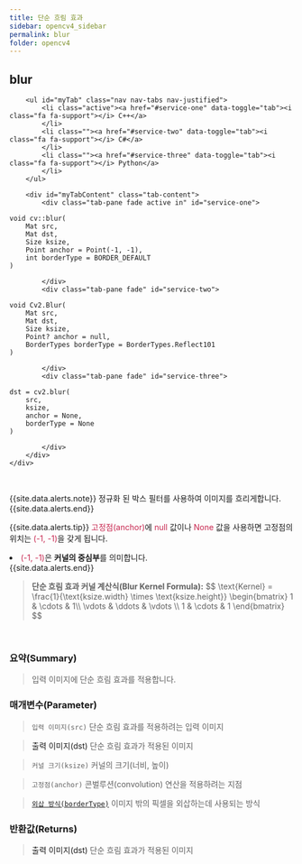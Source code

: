```yaml
---
title: 단순 흐림 효과
sidebar: opencv4_sidebar
permalink: blur
folder: opencv4
---
```


<div class="row">
    <div class="col-lg-12">
        <h2 class="page-header">blur</h2>
    </div>
    <div class="col-lg-12">

        <ul id="myTab" class="nav nav-tabs nav-justified">
            <li class="active"><a href="#service-one" data-toggle="tab"><i class="fa fa-support"></i> C++</a>
            </li>
            <li class=""><a href="#service-two" data-toggle="tab"><i class="fa fa-support"></i> C#</a>
            </li>
            <li class=""><a href="#service-three" data-toggle="tab"><i class="fa fa-support"></i> Python</a>
            </li>
        </ul>

        <div id="myTabContent" class="tab-content">
            <div class="tab-pane fade active in" id="service-one">
<pre class="prettyprint"><code class="language-cpp">void cv::blur(
    Mat src,
    Mat dst,
    Size ksize,
    Point anchor = Point(-1, -1),
    int borderType = BORDER_DEFAULT
)</code></pre>
            </div>
            <div class="tab-pane fade" id="service-two">
<pre class="prettyprint"><code class="language-cs">void Cv2.Blur(
    Mat src,
    Mat dst,
    Size ksize,
    Point? anchor = null,
    BorderTypes borderType = BorderTypes.Reflect101
)</code></pre>
            </div>
            <div class="tab-pane fade" id="service-three">
<pre class="prettyprint"><code class="language-py">dst = cv2.blur(
    src, 
    ksize,
    anchor = None,
    borderType = None
)</code></pre>
            </div>
        </div>
    </div>
</div>

<br>

{{site.data.alerts.note}}
정규화 된 박스 필터를 사용하여 이미지를 흐리게합니다.
{{site.data.alerts.end}}

{{site.data.alerts.tip}}
<font color="#c7254e">고정점(anchor)</font>에 <font color="#c7254e">null</font> 값이나 <font color="#c7254e">None</font> 값을 사용하면 고정점의 위치는 <font color="#c7254e">(-1, -1)</font>을 갖게 됩니다.<br>
<li class="alerts_li"><font color="#c7254e">(-1, -1)</font>은 <b>커널의 중심부</b>를 의미합니다.</li>
{{site.data.alerts.end}}

<blockquote class="formula">
<b>단순 흐림 효과 커널 계산식(Blur Kernel Formula):</b>
$$ \text{Kernel} = \frac{1}{\text{ksize.width} \times \text{ksize.height}} \begin{bmatrix}
1 & \cdots & 1\\ 
\vdots & \ddots & \vdots \\ 
1 & \cdots & 1 
\end{bmatrix} $$
</blockquote>

<br>

### 요약(Summary)

> 입력 이미지에 단순 흐림 효과를 적용합니다.

### 매개변수(Parameter)

> `입력 이미지(src)` 단순 흐림 효과를 적용하려는 입력 이미지

> <a data-toggle="tooltip" data-original-title="{{site.data.glossary.only_C_CS}}">출력 이미지(dst)</a> 단순 흐림 효과가 적용된 이미지

> `커널 크기(ksize)` 커널의 크기(너비, 높이)

> `고정점(anchor)` 콘벌루션(convolution) 연산을 적용하려는 지점

> [`외삽 방식(borderType)`](BorderTypes) 이미지 밖의 픽셀을 외삽하는데 사용되는 방식

### 반환값(Returns)

> <a data-toggle="tooltip" data-original-title="{{site.data.glossary.only_Python}}">출력 이미지(dst)</a> 단순 흐림 효과가 적용된 이미지